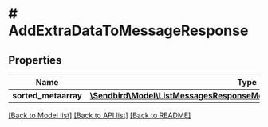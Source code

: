 # # AddExtraDataToMessageResponse

## Properties

Name | Type | Description | Notes
------------ | ------------- | ------------- | -------------
**sorted_metaarray** | [**\Sendbird\Model\ListMessagesResponseMessagesInnerSortedMetaarrayInner[]**](ListMessagesResponseMessagesInnerSortedMetaarrayInner.md) |  | [optional]

[[Back to Model list]](../../README.md#models) [[Back to API list]](../../README.md#endpoints) [[Back to README]](../../README.md)
